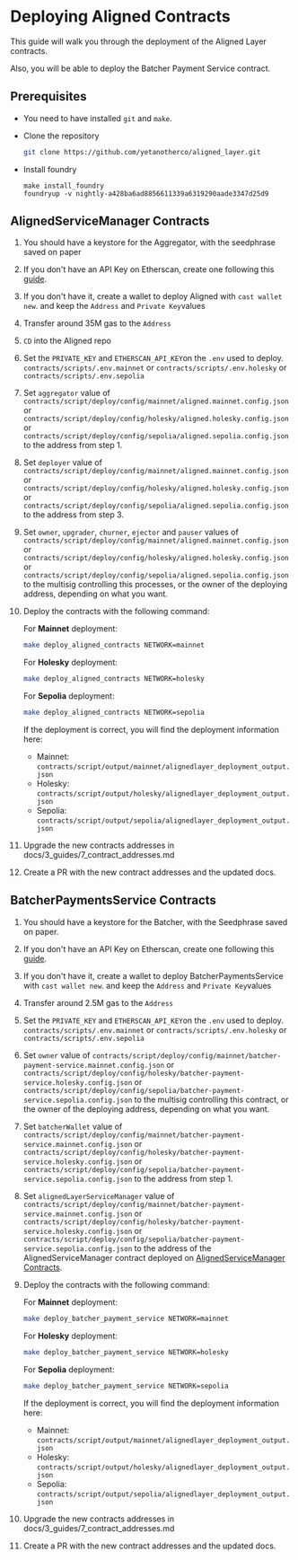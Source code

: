 # Deploying Aligned Contracts

This guide will walk you through the deployment of the Aligned Layer contracts.

Also, you will be able to deploy the Batcher Payment Service contract.

## Prerequisites

- You need to have installed `git` and `make`.

- Clone the repository

   ```sh
   git clone https://github.com/yetanotherco/aligned_layer.git
   ```

- Install foundry

    ```shell
    make install_foundry
    foundryup -v nightly-a428ba6ad8856611339a6319290aade3347d25d9
    ```
  
## AlignedServiceManager Contracts

1. You should have a keystore for the Aggregator, with the seedphrase saved on paper

2. If you don't have an API Key on Etherscan, create one following this [guide](https://docs.etherscan.io/getting-started/creating-an-account).

3. If you don't have it, create a wallet to deploy Aligned with ```cast wallet new```. and keep the ```Address``` and ```Private Key```values

4. Transfer around 35M gas to the ```Address```

5. ```CD``` into the Aligned repo

6. Set the ```PRIVATE_KEY``` and ```ETHERSCAN_API_KEY```on the ```.env``` used to deploy. ```contracts/scripts/.env.mainnet``` or ```contracts/scripts/.env.holesky``` or ```contracts/scripts/.env.sepolia```

7. Set `aggregator` value of ```contracts/script/deploy/config/mainnet/aligned.mainnet.config.json``` or ```contracts/script/deploy/config/holesky/aligned.holesky.config.json``` or ```contracts/script/deploy/config/sepolia/aligned.sepolia.config.json``` to the address from step 1.

8. Set `deployer` value of ```contracts/script/deploy/config/mainnet/aligned.mainnet.config.json``` or ```contracts/script/deploy/config/holesky/aligned.holesky.config.json``` or ```contracts/script/deploy/config/sepolia/aligned.sepolia.config.json``` to the address from step 3.

9. Set `owner`, `upgrader`, `churner`, `ejector` and `pauser` values of ```contracts/script/deploy/config/mainnet/aligned.mainnet.config.json``` or ```contracts/script/deploy/config/holesky/aligned.holesky.config.json``` or ```contracts/script/deploy/config/sepolia/aligned.sepolia.config.json``` to the multisig controlling this processes, or the owner of the deploying address, depending on what you want.

10. Deploy the contracts with the following command:

    For **Mainnet** deployment:

    ```bash
    make deploy_aligned_contracts NETWORK=mainnet
    ```

    For **Holesky** deployment:

    ```bash
    make deploy_aligned_contracts NETWORK=holesky
    ```

    For **Sepolia** deployment:

    ```bash
    make deploy_aligned_contracts NETWORK=sepolia
    ```

    If the deployment is correct, you will find the deployment information here:

    - Mainnet: `contracts/script/output/mainnet/alignedlayer_deployment_output.json`
    - Holesky: `contracts/script/output/holesky/alignedlayer_deployment_output.json`
    - Sepolia: `contracts/script/output/sepolia/alignedlayer_deployment_output.json`

11. Upgrade the new contracts addresses in docs/3_guides/7_contract_addresses.md

12. Create a PR with the new contract addresses and the updated docs.

## BatcherPaymentsService Contracts

1. You should have a keystore for the Batcher, with the Seedphrase saved on paper.

2. If you don't have an API Key on Etherscan, create one following this [guide](https://docs.etherscan.io/getting-started/creating-an-account).

3. If you don't have it, create a wallet to deploy BatcherPaymentsService with ```cast wallet new```. and keep the ```Address``` and ```Private Key```values

4. Transfer around 2.5M gas to the ```Address```

5. Set the ```PRIVATE_KEY``` and ```ETHERSCAN_API_KEY```on the ```.env``` used to deploy. ```contracts/scripts/.env.mainnet``` or ```contracts/scripts/.env.holesky``` or ```contracts/scripts/.env.sepolia```

6. Set `owner` value of `contracts/script/deploy/config/mainnet/batcher-payment-service.mainnet.config.json` or `contracts/script/deploy/config/holesky/batcher-payment-service.holesky.config.json` or `contracts/script/deploy/config/sepolia/batcher-payment-service.sepolia.config.json` to the multisig controlling this contract, or the owner of the deploying address, depending on what you want.

7. Set `batcherWallet` value of `contracts/script/deploy/config/mainnet/batcher-payment-service.mainnet.config.json` or `contracts/script/deploy/config/holesky/batcher-payment-service.holesky.config.json` or `contracts/script/deploy/config/sepolia/batcher-payment-service.sepolia.config.json` to the address from step 1.

8. Set `alignedLayerServiceManager` value of `contracts/script/deploy/config/mainnet/batcher-payment-service.mainnet.config.json` or `contracts/script/deploy/config/holesky/batcher-payment-service.holesky.config.json` or `contracts/script/deploy/config/sepolia/batcher-payment-service.sepolia.config.json` to the address of the AlignedServiceManager contract deployed on [AlignedServiceManager Contracts](#alignedservicemanager-contracts).

9. Deploy the contracts with the following command:

    For **Mainnet** deployment:

    ```bash
    make deploy_batcher_payment_service NETWORK=mainnet
    ```

    For **Holesky** deployment:

    ```bash
    make deploy_batcher_payment_service NETWORK=holesky
    ```

    For **Sepolia** deployment:

    ```bash
    make deploy_batcher_payment_service NETWORK=sepolia
    ```

    If the deployment is correct, you will find the deployment information here:

    - Mainnet: `contracts/script/output/mainnet/alignedlayer_deployment_output.json`
    - Holesky: `contracts/script/output/holesky/alignedlayer_deployment_output.json`
    - Sepolia: `contracts/script/output/sepolia/alignedlayer_deployment_output.json`

10. Upgrade the new contracts addresses in docs/3_guides/7_contract_addresses.md

11. Create a PR with the new contract addresses and the updated docs.
